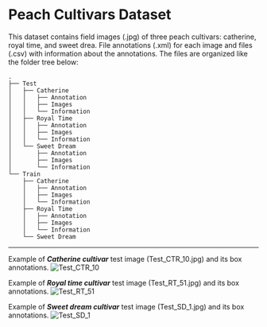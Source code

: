 # Peach Cultivars Dataset
This dataset contains field images (.jpg) of three peach cultivars: catherine, royal time, and sweet drea. File annotations (.xml) for each image and files (.csv) with information about the annotations.
The files are organized like the folder tree below: 

```
.
├── Test
│   ├── Catherine
│   │   ├── Annotation
│   │   ├── Images
│   │   └── Information
│   ├── Royal Time
│   │   ├── Annotation
│   │   ├── Images
│   │   └── Information
│   └── Sweet Dream
│       ├── Annotation
│       ├── Images
│       └── Information
└── Train
    ├── Catherine
    │   ├── Annotation
    │   ├── Images
    │   └── Information
    ├── Royal Time
    │   ├── Annotation
    │   ├── Images
    │   └── Information
    └── Sweet Dream

```
__________________________________________________________________________________________________________________________________________________________
Example of ***Catherine cultivar*** test image (Test_CTR_10.jpg) and its box annotations.
![Test_CTR_10](https://user-images.githubusercontent.com/100839988/168625018-3f6edaa8-b7a4-4040-b20b-a9eeeb860c52.jpg)

Example of ***Royal time cultivar*** test image (Test_RT_51.jpg) and its box annotations.
![Test_RT_51](https://user-images.githubusercontent.com/100839988/168625137-fe1abbcf-1f65-43ec-9ae0-0c3d617cd82e.jpg)

Example of ***Sweet dream cultivar*** test image (Test_SD_1.jpg) and its box annotations.
![Test_SD_1](https://user-images.githubusercontent.com/100839988/168625172-e93f8f81-81a1-44a9-a501-0a47b6b6e387.jpg)





